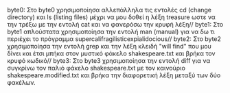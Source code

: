 byte0: Στο byte0 χρησιμοποίησα αλλεπάλληλα τις εντολές cd (change directory) και ls (listing files) μέχρι να μου δοθεί η λέξη treasure ωστε να την τρέξω με την εντολή cat και να φανερόσω την κρυφή λέξη//
byte1: Στο byte1 απλούστατα χρησιμοποίησα την εντολή man (manual) για να δω τι περιέχει το πρόγραμμα supercalifragilisticexpialidocious//
byte2: Στο byte2 χρησιμοποίησα την εντολή grep και την λέξη κλειδή "will find" που μου δίνει και έτσι μπήκα στον μυστικό φάκελο shakespeare.txt και βρήκα τον κρυφό κωδικό//
byte3: Στο byte3 χρησιμοποίησα την εντολή diff για να συγκρίνω τον παλιό φάκελο shakespeare.txt με τον καινούριο shakespeare.modified.txt και βρήκα την διαφορετική λέξη μεταξύ των δύο φακέλων.
